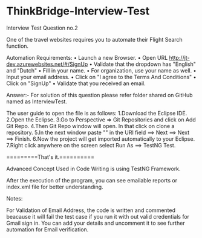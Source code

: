# ThinkBridge-Interview-Test

Interview Test Question no.2

One of the travel websites requires you to automate their Flight Search function.

Automation Requirements:
• Launch a new Browser.
• Open URL http://jt-dev.azurewebsites.net/#/SignUp
• Validate that the dropdown has "English" and "Dutch"
• Fill in your name.
• For organization, use your name as well.
• Input your email address.
• Click on "I agree to the Terms And Conditions"
• Click on "SignUp"
• Validate that you received an email.


Answer:- For solution of this question please refer folder shared on GitHub named as InterviewTest.

The user guide to open the file is as follows:
1.Download the Eclipse IDE.
2.Open the Eclipse.
3.Go to Perspective => Git Repositories and click on Add Git Repo.
4.Then Git Repo window will open. In that click on clone a repository.
5.In the next window paste "" in the URI field ==> Next ==> Next ==> Finish.
6.Now the project will get imported automatically to your Eclipse.
7.Right click anywhere on the screen select Run As ==> TestNG Test.

=========That's it.==========

Advanced Concept Used in Code Writing is using TestNG Framework.

After the execution of the program, you can see emailable reports or index.xml file for better understanding.


Notes: 

For Validation of Email Address, the code is written and commented beacause it will fail the test case if you run it
with out valid credentials for Gmail sign in. 
You can add your details and uncomment it to see further automation for Email verification.
